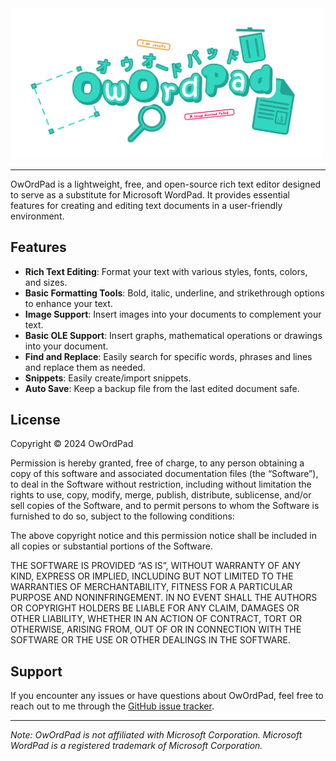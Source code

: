 <img src="https://github.com/flarom/OwOrdPad/blob/main/Resources/logo.png?raw=true" alt="Logo" width="500">

---

OwOrdPad is a lightweight, free, and open-source rich text editor designed to serve as a substitute for Microsoft WordPad. It provides essential features for creating and editing text documents in a user-friendly environment.

## Features

- **Rich Text Editing**: Format your text with various styles, fonts, colors, and sizes.
- **Basic Formatting Tools**: Bold, italic, underline, and strikethrough options to enhance your text.
- **Image Support**: Insert images into your documents to complement your text.
- **Basic OLE Support**: Insert graphs, mathematical operations or drawings into your document.
- **Find and Replace**: Easily search for specific words, phrases and lines and replace them as needed.
- **Snippets**:  Easily create/import snippets.
- **Auto Save**:  Keep a backup file from the last edited document safe.

## License
Copyright © 2024 OwOrdPad

Permission is hereby granted, free of charge, to any person obtaining a copy of this software and associated documentation files (the “Software”), to deal in the Software without restriction, including without limitation the rights to use, copy, modify, merge, publish, distribute, sublicense, and/or sell copies of the Software, and to permit persons to whom the Software is furnished to do so, subject to the following conditions:

The above copyright notice and this permission notice shall be included in all copies or substantial portions of the Software.

THE SOFTWARE IS PROVIDED “AS IS”, WITHOUT WARRANTY OF ANY KIND, EXPRESS OR IMPLIED, INCLUDING BUT NOT LIMITED TO THE WARRANTIES OF MERCHANTABILITY, FITNESS FOR A PARTICULAR PURPOSE AND NONINFRINGEMENT. IN NO EVENT SHALL THE AUTHORS OR COPYRIGHT HOLDERS BE LIABLE FOR ANY CLAIM, DAMAGES OR OTHER LIABILITY, WHETHER IN AN ACTION OF CONTRACT, TORT OR OTHERWISE, ARISING FROM, OUT OF OR IN CONNECTION WITH THE SOFTWARE OR THE USE OR OTHER DEALINGS IN THE SOFTWARE.

## Support

If you encounter any issues or have questions about OwOrdPad, feel free to reach out to me through the [GitHub issue tracker](https://github.com/flarom/OwOrdPad/issues).

---

*Note: OwOrdPad is not affiliated with Microsoft Corporation. Microsoft WordPad is a registered trademark of Microsoft Corporation.*

